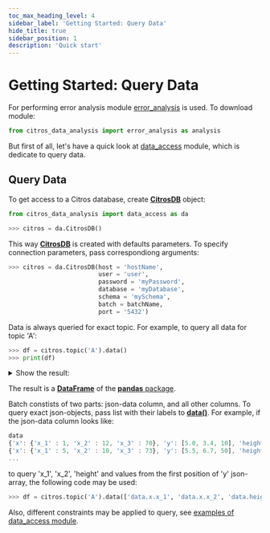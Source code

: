 ```yaml
---
toc_max_heading_level: 4
sidebar_label: 'Getting Started: Query Data'
hide_title: true
sidebar_position: 1
description: 'Quick start'
---
```

# Getting Started: Query Data

For performing error analysis module [error_analysis](../documentation/error_analysis/citros_data.md) is used. To download module:

```python
from citros_data_analysis import error_analysis as analysis
```

But first of all, let's have a quick look at [data_access](../documentation/data_access/citros_db.md) module, which is dedicate to query data.

## Query Data

To get access to a Citros database, create [**CitrosDB**](../documentation/data_access/citros_db.md#citros_data_analysis.data_access.citros_db.CitrosDB) object:

```python
from citros_data_analysis import data_access as da

>>> citros = da.CitrosDB()
```
This way [**CitrosDB**](../documentation/data_access/citros_db.md#citros_data_analysis.data_access.citros_db.CitrosDB) is created with defaults parameters. To specify connection parameters, pass correspondiong arguments:

```python
>>> citros = da.CitrosDB(host = 'hostName',
                         user = 'user',
                         password = 'myPassword',
                         database = 'myDatabase',
                         schema = 'mySchema',
                         batch = batchName,
                         port = '5432')
```

Data is always queried for exact topic. For example, to query all data for topic 'A':

```python
>>> df = citros.topic('A').data()
>>> print(df)
```
<details>
    <summary>Show the result:</summary>

||sid	|rid	|time	|topic	|type	|data.x.x_1	|data.x.x_2	|data.x.x_3	|data.time	|data.time	|data.y
|--|--|--|--|--|--|--|--|--|--|--|--|
0	|3	|0	|105036927	|A	|a	|-0.080	|-0.002	|17.70	|0.3	|0.3	|[2, 28, 45]
1	|1	|0	|312751159	|A	|a	|0.000	|0.080	|154.47	|10.0	|10.0	|[15, 41, 43]
...|...|...|...|...|...|...|...|...|...|...|...
</details>

The result is a [**DataFrame**](https://pandas.pydata.org/docs/reference/api/pandas.DataFrame.html) of the [**pandas** package](https://pandas.pydata.org/).

Batch constists of two parts: json-data column, and all other columns.
To query exact json-objects, pass list with their labels to [**data()**](../documentation/data_access/citros_db.md#citros_data_analysis.data_access.citros_db.CitrosDB.data).
For example, if the json-data column looks like:

```js
data
{'x': {'x_1' : 1, 'x_2' : 12, 'x_3' : 70}, 'y': [5.0, 3.4, 10], 'height' : 12}
{'x': {'x_1' : 5, 'x_2' : 10, 'x_3' : 73}, 'y': [5.5, 6.7, 50], 'height' : 11}
...
```
to query 'x_1', 'x_2', 'height' and values from the first position of 'y' json-array, the following code may be used:
```python
>>> df = citros.topic('A').data(['data.x.x_1', 'data.x.x_2', 'data.height', 'data.y[0]'])
```

Also, different constraints may be applied to query, see [examples of data_access module](../data_access/).